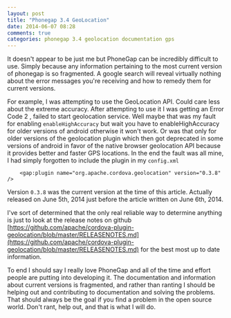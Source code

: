 ```yaml
---
layout: post
title: "Phonegap 3.4 GeoLocation"
date: 2014-06-07 08:28
comments: true
categories: phonegap 3.4 geolocation documentation gps
---
```


It doesn't appear to be just me but PhoneGap can be incredibly difficult to use. Simply because any information pertaining to the most current version of phonegap is so fragmented. A google search will reveal virtually nothing about the error messages you're receiving and how to remedy them for current versions.

For example, I was attempting to use the GeoLocation API. Could care less about the extreme accuracy. After attempting to use it I was getting an Error Code 2 , failed to start geolocation service. Well maybe that was my fault for enabling `enableHighAccuracy` but wait you have to enableHighAccuracy for older versions of android otherwise it won't work. Or was that only for older versions of the geolocation plugin which then got deprecated in some versions of android in favor of the native browser geolocation API because it provides better and faster GPS locations. In the end the fault was all mine, I had simply forgotten to include the plugin in my `config.xml` 

```
    <gap:plugin name="org.apache.cordova.geolocation" version="0.3.8" />
```

Version `0.3.8` was the current version at the time of this article. Actually released on June 5th, 2014 just before the article written on June 6th, 2014.

I've sort of determined that the only real reliable way to determine anything is just to look at the release notes on github [https://github.com/apache/cordova-plugin-geolocation/blob/master/RELEASENOTES.md](https://github.com/apache/cordova-plugin-geolocation/blob/master/RELEASENOTES.md) for the best most up to date information.

To end I should say I really love PhoneGap and all of the time and effort people are putting into developing it. The documentation and information about current versions is fragmented, and rather than ranting I should be helping out and contributing to documentation and solving the problems. That should always be the goal if you find a problem in the open source world. Don't rant, help out, and that is what I will do.